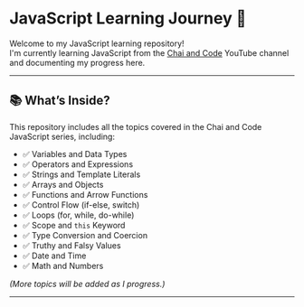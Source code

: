 # JavaScript Learning Journey 🚀

Welcome to my JavaScript learning repository!  
I'm currently learning JavaScript from the [Chai and Code](https://www.youtube.com/@ChaiAurCode) YouTube channel and documenting my progress here.

---

## 📚 What’s Inside?

This repository includes all the topics covered in the Chai and Code JavaScript series, including:

- ✅ Variables and Data Types  
- ✅ Operators and Expressions  
- ✅ Strings and Template Literals  
- ✅ Arrays and Objects  
- ✅ Functions and Arrow Functions  
- ✅ Control Flow (if-else, switch)  
- ✅ Loops (for, while, do-while)  
- ✅ Scope and `this` Keyword  
- ✅ Type Conversion and Coercion  
- ✅ Truthy and Falsy Values  
- ✅ Date and Time  
- ✅ Math and Numbers  

*(More topics will be added as I progress.)*

---

